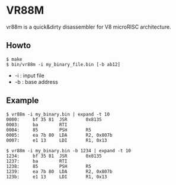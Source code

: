 # VR88M

vr88m is a quick&dirty disassembler for V8 microRISC architecture.

## Howto

```
$ make
$ bin/vr88m -i my_binary_file.bin [-b ab12]
```

* -i : input file
* -b : base address

## Example

```
$ vr88m -i my_binary.bin | expand -t 10
0000:     bf 35 81  JSR       0x8135
0003:     ba        RTI
0004:     85        PSH       R5
0005:     ea 7b 80  LDA       R2, 0x807b
0007:     e1 13     LDI       R1, 0x13
```

```
$ vr88m -i my_binary.bin -b 1234 | expand -t 10
1234:     bf 35 81  JSR       0x8135
1237:     ba        RTI
1238:     85        PSH       R5
1239:     ea 7b 80  LDA       R2, 0x807b
123b:     e1 13     LDI       R1, 0x13
```
